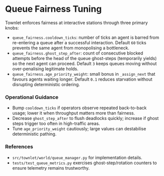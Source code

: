 # Queue Fairness Tuning

Townlet enforces fairness at interactive stations through three primary knobs:

- `queue_fairness.cooldown_ticks`: number of ticks an agent is barred from re-entering a queue
  after a successful interaction. Default `60` ticks prevents the same agent from monopolising a
  bottleneck.
- `queue_fairness.ghost_step_after`: count of consecutive blocked attempts before the head of the
  queue ghost-steps (temporarily yields) so the next agent can proceed. Default `3` keeps queues
  moving without over-penalising legitimate holds.
- `queue_fairness.age_priority_weight`: small bonus in `_assign_next` that favours agents waiting
  longer. Default `0.1` reduces starvation without disrupting deterministic ordering.

### Operational Guidance
- Bump `cooldown_ticks` if operators observe repeated back-to-back usage; lower it when throughput
  matters more than fairness.
- Decrease `ghost_step_after` to flush deadlocks quickly; increase if ghost steps trigger too often
  in high-traffic areas.
- Tune `age_priority_weight` cautiously; large values can destabilise deterministic pathing.

### References
- `src/townlet/world/queue_manager.py` for implementation details.
- `tests/test_queue_metrics.py` exercises ghost-step/rotation counters to ensure telemetry remains
  trustworthy.
